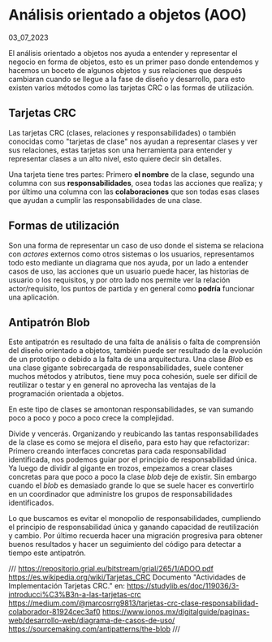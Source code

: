 # Análisis orientado a objetos (AOO)
03_07_2023

El análisis orientado a objetos nos ayuda a entender y representar el negocio en forma de objetos, esto es un primer paso donde entendemos y hacemos un boceto de algunos objetos y sus relaciones que después cambiaran cuando se llegue a la fase de diseño y desarrollo, para esto existen varios métodos como las tarjetas CRC o las formas de utilización.

## Tarjetas CRC

Las tarjetas CRC (clases, relaciones y responsabilidades) o también conocidas como "tarjetas de clase" nos ayudan a representar clases y ver sus relaciones, estas tarjetas son una herramienta para entender y representar clases a un alto nivel, esto quiere decir sin detalles.

Una tarjeta tiene tres partes: Primero **el nombre** de la clase, segundo una columna con sus **responsabilidades**, osea todas las acciones que realiza; y por último una columna con las **colaboraciones** que son todas esas clases que ayudan a cumplir las responsabilidades de una clase.

## Formas de utilización

Son una forma de representar un caso de uso donde el sistema se relaciona con *actores* externos como otros sistemas o los usuarios, representamos todo esto mediante un diagrama que nos ayuda, por un lado a entender casos de uso, las acciones que un usuario puede hacer, las historias de usuario o los requisitos, y por otro lado nos permite ver la relación actor/requisito, los puntos de partida y en general como **podría** funcionar una aplicación.

## Antipatrón Blob

Este antipatrón es resultado de una falta de análisis o falta de comprensión del diseño orientado a objetos, también puede ser resultado de la evolución de un prototipo o debido a la falta de una arquitectura. Una clase *Blob* es una clase gigante sobrecargada de responsabilidades, suele contener muchos métodos y atributos, tiene muy poca cohesión, suele ser difícil de reutilizar o testar y en general no aprovecha las ventajas de la programación orientada a objetos.

En este tipo de clases se amontonan responsabilidades, se van sumando poco a poco y poco a poco crece la complejidad.

Divide y vencerás. Organizando y reubicando las tantas responsabilidades de la clase es como se mejora el diseño, para esto hay que refactorizar: Primero creando interfaces concretas para cada responsabilidad identificada, nos podemos guiar por el principio de responsabilidad única. Ya luego de dividir al gigante en trozos, empezamos a crear clases concretas para que poco a poco la clase *blob* deje de existir. Sin embargo cuando el *blob* es demasiado grande lo que se suele hacer es convertirlo en un coordinador que administre los grupos de responsabilidades identificados.

Lo que buscamos es evitar el monopolio de responsabilidades, cumpliendo el principio de responsabilidad única y ganando capacidad de reutilización y cambio. Por último recuerda hacer una migración progresiva para obtener buenos resultados y hacer un seguimiento del código para detectar a tiempo este antipatrón.

///
https://repositorio.grial.eu/bitstream/grial/265/1/ADOO.pdf
https://es.wikipedia.org/wiki/Tarjetas_CRC
Documento "Actividades de Implementación Tarjetas CRC." en: https://studylib.es/doc/119036/3-introducci%C3%B3n-a-las-tarjetas-crc
https://medium.com/@marcosrrg9813/tarjetas-crc-clase-responsabilidad-colaborador-81924cec3af0
https://www.ionos.mx/digitalguide/paginas-web/desarrollo-web/diagrama-de-casos-de-uso/
https://sourcemaking.com/antipatterns/the-blob
///